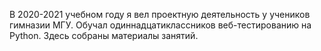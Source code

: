 В 2020-2021 учебном году я вел проектную деятельность у учеников гимназии МГУ.
Обучал одиннадцатиклассников веб-тестированию на Python.
Здесь собраны материалы занятий.
